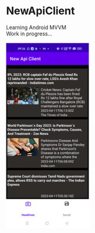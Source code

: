 # NewApiClient
Learning Android  MVVM </br>
Work in progress...</br></br>
<img src ="screenshot.png"  height="500"/></br>
